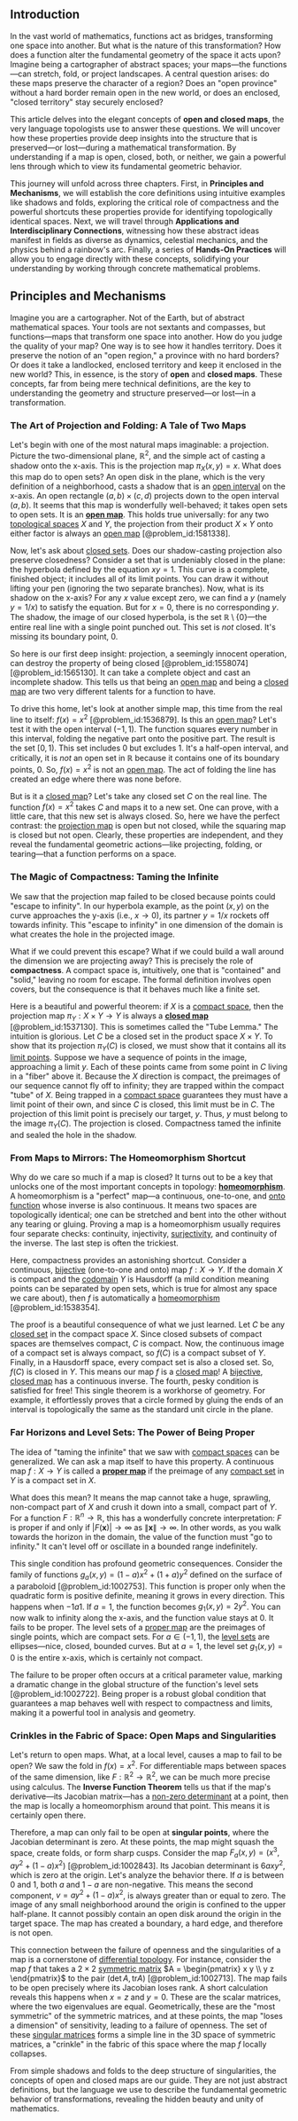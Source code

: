 ## Introduction
In the vast world of mathematics, functions act as bridges, transforming one space into another. But what is the nature of this transformation? How does a function alter the fundamental geometry of the space it acts upon? Imagine being a cartographer of abstract spaces; your maps—the functions—can stretch, fold, or project landscapes. A central question arises: do these maps preserve the character of a region? Does an "open province" without a hard border remain open in the new world, or does an enclosed, "closed territory" stay securely enclosed?

This article delves into the elegant concepts of **open and closed maps**, the very language topologists use to answer these questions. We will uncover how these properties provide deep insights into the structure that is preserved—or lost—during a mathematical transformation. By understanding if a map is open, closed, both, or neither, we gain a powerful lens through which to view its fundamental geometric behavior.

This journey will unfold across three chapters. First, in **Principles and Mechanisms**, we will establish the core definitions using intuitive examples like shadows and folds, exploring the critical role of compactness and the powerful shortcuts these properties provide for identifying topologically identical spaces. Next, we will travel through **Applications and Interdisciplinary Connections**, witnessing how these abstract ideas manifest in fields as diverse as dynamics, celestial mechanics, and the physics behind a rainbow's arc. Finally, a series of **Hands-On Practices** will allow you to engage directly with these concepts, solidifying your understanding by working through concrete mathematical problems.

## Principles and Mechanisms

Imagine you are a cartographer. Not of the Earth, but of abstract mathematical spaces. Your tools are not sextants and compasses, but functions—maps that transform one space into another. How do you judge the quality of your map? One way is to see how it handles territory. Does it preserve the notion of an "open region," a province with no hard borders? Or does it take a landlocked, enclosed territory and keep it enclosed in the new world? This, in essence, is the story of **open** and **closed maps**. These concepts, far from being mere technical definitions, are the key to understanding the geometry and structure preserved—or lost—in a transformation.

### The Art of Projection and Folding: A Tale of Two Maps

Let's begin with one of the most natural maps imaginable: a projection. Picture the two-dimensional plane, $\mathbb{R}^2$, and the simple act of casting a shadow onto the x-axis. This is the projection map $\pi_X(x, y) = x$. What does this map do to open sets? An open disk in the plane, which is the very definition of a neighborhood, casts a shadow that is an [open interval](@article_id:143535) on the x-axis. An open rectangle $(a, b) \times (c, d)$ projects down to the open interval $(a, b)$. It seems that this map is wonderfully well-behaved; it takes open sets to open sets. It is an **[open map](@article_id:155165)**. This holds true universally: for any two [topological spaces](@article_id:154562) $X$ and $Y$, the projection from their product $X \times Y$ onto either factor is always an [open map](@article_id:155165) [@problem_id:1581338].

Now, let's ask about [closed sets](@article_id:136674). Does our shadow-casting projection also preserve closedness? Consider a set that is undeniably closed in the plane: the hyperbola defined by the equation $xy = 1$. This curve is a complete, finished object; it includes all of its limit points. You can draw it without lifting your pen (ignoring the two separate branches). Now, what is its shadow on the x-axis? For any $x$ value except zero, we can find a $y$ (namely $y = 1/x$) to satisfy the equation. But for $x=0$, there is no corresponding $y$. The shadow, the image of our closed hyperbola, is the set $\mathbb{R} \setminus \{0\}$—the entire real line with a single point punched out. This set is *not* closed. It's missing its boundary point, $0$.

So here is our first deep insight: projection, a seemingly innocent operation, can destroy the property of being closed [@problem_id:1558074] [@problem_id:1565130]. It can take a complete object and cast an incomplete shadow. This tells us that being an [open map](@article_id:155165) and being a [closed map](@article_id:149863) are two very different talents for a function to have.

To drive this home, let's look at another simple map, this time from the real line to itself: $f(x) = x^2$ [@problem_id:1536879]. Is this an [open map](@article_id:155165)? Let's test it with the open interval $(-1, 1)$. The function squares every number in this interval, folding the negative part onto the positive part. The result is the set $[0, 1)$. This set includes $0$ but excludes $1$. It's a half-open interval, and critically, it is *not* an open set in $\mathbb{R}$ because it contains one of its boundary points, $0$. So, $f(x) = x^2$ is not an [open map](@article_id:155165). The act of folding the line has created an edge where there was none before.

But is it a [closed map](@article_id:149863)? Let's take any closed set $C$ on the real line. The function $f(x) = x^2$ takes $C$ and maps it to a new set. One can prove, with a little care, that this new set is always closed. So, here we have the perfect contrast: the [projection map](@article_id:152904) is open but not closed, while the squaring map is closed but not open. Clearly, these properties are independent, and they reveal the fundamental geometric actions—like projecting, folding, or tearing—that a function performs on a space.

### The Magic of Compactness: Taming the Infinite

We saw that the projection map failed to be closed because points could "escape to infinity". In our hyperbola example, as the point $(x,y)$ on the curve approaches the y-axis (i.e., $x \to 0$), its partner $y = 1/x$ rockets off towards infinity. This "escape to infinity" in one dimension of the domain is what creates the hole in the projected image.

What if we could prevent this escape? What if we could build a wall around the dimension we are projecting away? This is precisely the role of **compactness**. A compact space is, intuitively, one that is "contained" and "solid," leaving no room for escape. The formal definition involves open covers, but the consequence is that it behaves much like a finite set.

Here is a beautiful and powerful theorem: if $X$ is a [compact space](@article_id:149306), then the projection map $\pi_Y: X \times Y \to Y$ is always a **[closed map](@article_id:149863)** [@problem_id:1537130]. This is sometimes called the "Tube Lemma." The intuition is glorious. Let $C$ be a closed set in the product space $X \times Y$. To show that its projection $\pi_Y(C)$ is closed, we must show that it contains all its [limit points](@article_id:140414). Suppose we have a sequence of points in the image, approaching a limit $y$. Each of these points came from some point in $C$ living in a "fiber" above it. Because the $X$ direction is compact, the preimages of our sequence cannot fly off to infinity; they are trapped within the compact "tube" of $X$. Being trapped in a [compact space](@article_id:149306) guarantees they must have a limit point of their own, and since $C$ is closed, this limit must be in $C$. The projection of this limit point is precisely our target, $y$. Thus, $y$ must belong to the image $\pi_Y(C)$. The projection is closed. Compactness tamed the infinite and sealed the hole in the shadow.

### From Maps to Mirrors: The Homeomorphism Shortcut

Why do we care so much if a map is closed? It turns out to be a key that unlocks one of the most important concepts in topology: **[homeomorphism](@article_id:146439)**. A homeomorphism is a "perfect" map—a continuous, one-to-one, and [onto function](@article_id:138059) whose inverse is also continuous. It means two spaces are topologically identical; one can be stretched and bent into the other without any tearing or gluing. Proving a map is a homeomorphism usually requires four separate checks: continuity, injectivity, [surjectivity](@article_id:148437), and continuity of the inverse. The last step is often the trickiest.

Here, compactness provides an astonishing shortcut. Consider a continuous, [bijective](@article_id:190875) (one-to-one and onto) map $f: X \to Y$. If the domain $X$ is compact and the [codomain](@article_id:138842) $Y$ is Hausdorff (a mild condition meaning points can be separated by open sets, which is true for almost any space we care about), then $f$ is automatically a [homeomorphism](@article_id:146439) [@problem_id:1538354].

The proof is a beautiful consequence of what we just learned. Let $C$ be any [closed set](@article_id:135952) in the compact space $X$. Since closed subsets of compact spaces are themselves compact, $C$ is compact. Now, the continuous image of a compact set is always compact, so $f(C)$ is a compact subset of $Y$. Finally, in a Hausdorff space, every compact set is also a closed set. So, $f(C)$ is closed in $Y$. This means our map $f$ is a [closed map](@article_id:149863)! A [bijective](@article_id:190875), [closed map](@article_id:149863) has a continuous inverse. The fourth, pesky condition is satisfied for free! This single theorem is a workhorse of geometry. For example, it effortlessly proves that a circle formed by gluing the ends of an interval is topologically the same as the standard unit circle in the plane.

### Far Horizons and Level Sets: The Power of Being Proper

The idea of "taming the infinite" that we saw with [compact spaces](@article_id:154579) can be generalized. We can ask a map itself to have this property. A continuous map $f: X \to Y$ is called a **[proper map](@article_id:158093)** if the preimage of any [compact set](@article_id:136463) in $Y$ is a compact set in $X$.

What does this mean? It means the map cannot take a huge, sprawling, non-compact part of $X$ and crush it down into a small, compact part of $Y$. For a function $F: \mathbb{R}^n \to \mathbb{R}$, this has a wonderfully concrete interpretation: $F$ is proper if and only if $|F(\mathbf{x})| \to \infty$ as $\|\mathbf{x}\| \to \infty$. In other words, as you walk towards the horizon in the domain, the value of the function must "go to infinity." It can't level off or oscillate in a bounded range indefinitely.

This single condition has profound geometric consequences. Consider the family of functions $g_a(x,y) = (1-a)x^2 + (1+a)y^2$ defined on the surface of a paraboloid [@problem_id:1002753]. This function is proper only when the quadratic form is positive definite, meaning it grows in every direction. This happens when $-1  a  1$. If $a=1$, the function becomes $g_1(x,y) = 2y^2$. You can now walk to infinity along the x-axis, and the function value stays at $0$. It fails to be proper. The level sets of a [proper map](@article_id:158093) are the preimages of single points, which are compact sets. For $a \in (-1,1)$, the [level sets](@article_id:150661) are ellipses—nice, closed, bounded curves. But at $a=1$, the level set $g_1(x,y) = 0$ is the entire x-axis, which is certainly not compact.

The failure to be proper often occurs at a critical parameter value, marking a dramatic change in the global structure of the function's level sets [@problem_id:1002722]. Being proper is a robust global condition that guarantees a map behaves well with respect to compactness and limits, making it a powerful tool in analysis and geometry.

### Crinkles in the Fabric of Space: Open Maps and Singularities

Let's return to open maps. What, at a local level, causes a map to fail to be open? We saw the fold in $f(x)=x^2$. For differentiable maps between spaces of the same dimension, like $F: \mathbb{R}^2 \to \mathbb{R}^2$, we can be much more precise using calculus. The **Inverse Function Theorem** tells us that if the map's derivative—its Jacobian matrix—has a [non-zero determinant](@article_id:153416) at a point, then the map is locally a homeomorphism around that point. This means it is certainly open there.

Therefore, a map can only fail to be open at **singular points**, where the Jacobian determinant is zero. At these points, the map might squash the space, create folds, or form sharp cusps. Consider the map $F_a(x,y) = (x^3, a y^2 + (1-a) x^2)$ [@problem_id:1002843]. Its Jacobian determinant is $6axy^2$, which is zero at the origin. Let's analyze the behavior there. If $a$ is between $0$ and $1$, both $a$ and $1-a$ are non-negative. This means the second component, $v = a y^2 + (1-a) x^2$, is always greater than or equal to zero. The image of any small neighborhood around the origin is confined to the upper half-plane. It cannot possibly contain an open disk around the origin in the target space. The map has created a boundary, a hard edge, and therefore is not open.

This connection between the failure of openness and the singularities of a map is a cornerstone of [differential topology](@article_id:157168). For instance, consider the map $f$ that takes a $2 \times 2$ [symmetric matrix](@article_id:142636) $A = \begin{pmatrix} x  y \\ y  z \end{pmatrix}$ to the pair $(\det A, \text{tr} A)$ [@problem_id:1002713]. The map fails to be open precisely where its Jacobian loses rank. A short calculation reveals this happens when $x = z$ and $y=0$. These are the scalar matrices, where the two eigenvalues are equal. Geometrically, these are the "most symmetric" of the symmetric matrices, and at these points, the map "loses a dimension" of sensitivity, leading to a failure of openness. The set of these [singular matrices](@article_id:149102) forms a simple line in the 3D space of symmetric matrices, a "crinkle" in the fabric of this space where the map $f$ locally collapses.

From simple shadows and folds to the deep structure of singularities, the concepts of open and closed maps are our guide. They are not just abstract definitions, but the language we use to describe the fundamental geometric behavior of transformations, revealing the hidden beauty and unity of mathematics.